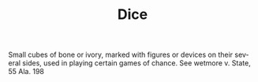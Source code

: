 ---
title: Dice
letter: D
permalink: "/definitions/bld-dice.html"
body: Small cubes of bone or ivory, marked with figures or devices on their sev-eral
  sides, used in playing certain games of chance. See wetmore v. State, 55 Ala. 198
published_at: '2018-07-07'
source: Black's Law Dictionary 2nd Ed (1910)
layout: post
---